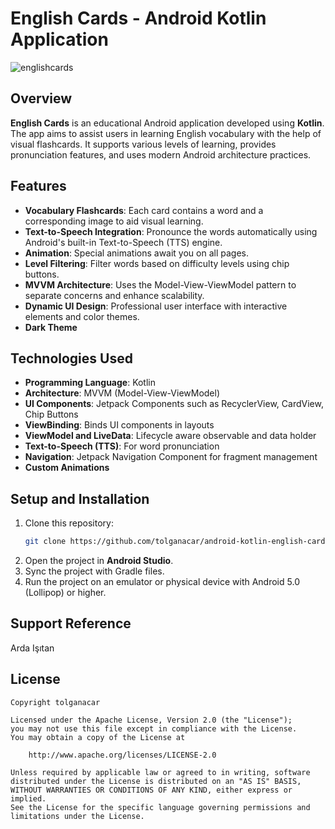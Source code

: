 # English Cards - Android Kotlin Application

![englishcards](https://github.com/user-attachments/assets/e8504096-c078-43fa-b3ba-0618c318244f)

## Overview

**English Cards** is an educational Android application developed using **Kotlin**. The app aims to assist users in learning English vocabulary with the help of visual flashcards. It supports various levels of learning, provides pronunciation features, and uses modern Android architecture practices.

## Features

- **Vocabulary Flashcards**: Each card contains a word and a corresponding image to aid visual learning.
- **Text-to-Speech Integration**: Pronounce the words automatically using Android's built-in Text-to-Speech (TTS) engine.
- **Animation**: Special animations await you on all pages.
- **Level Filtering**: Filter words based on difficulty levels using chip buttons.
- **MVVM Architecture**: Uses the Model-View-ViewModel pattern to separate concerns and enhance scalability.
- **Dynamic UI Design**: Professional user interface with interactive elements and color themes.
- **Dark Theme**

## Technologies Used

- **Programming Language**: Kotlin
- **Architecture**: MVVM (Model-View-ViewModel)
- **UI Components**: Jetpack Components such as RecyclerView, CardView, Chip Buttons
- **ViewBinding**: Binds UI components in layouts
- **ViewModel and LiveData**: Lifecycle aware observable and data holder
- **Text-to-Speech (TTS)**: For word pronunciation
- **Navigation**: Jetpack Navigation Component for fragment management
- **Custom Animations**

## Setup and Installation

1. Clone this repository:
   ```bash
   git clone https://github.com/tolganacar/android-kotlin-english-cards.git
   ```
2. Open the project in **Android Studio**.
3. Sync the project with Gradle files.
4. Run the project on an emulator or physical device with Android 5.0 (Lollipop) or higher.

## Support Reference

Arda Işıtan

## License

```
Copyright tolganacar

Licensed under the Apache License, Version 2.0 (the "License");
you may not use this file except in compliance with the License.
You may obtain a copy of the License at

    http://www.apache.org/licenses/LICENSE-2.0

Unless required by applicable law or agreed to in writing, software
distributed under the License is distributed on an "AS IS" BASIS,
WITHOUT WARRANTIES OR CONDITIONS OF ANY KIND, either express or implied.
See the License for the specific language governing permissions and
limitations under the License.
```
